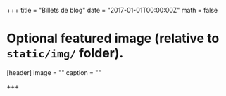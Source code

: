 +++
title = "Billets de blog"
date = "2017-01-01T00:00:00Z"
math = false

# Optional featured image (relative to `static/img/` folder).
[header]
image = ""
caption = ""

+++
